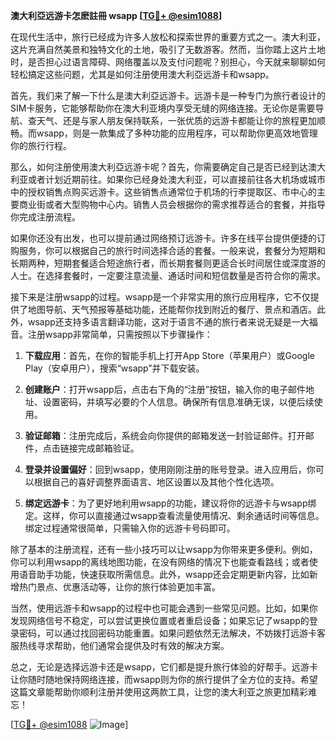 **澳大利亞远游卡怎麽註冊 wsapp [[TG💪+ @esim1088](https://t.me/s/esim1088)]**

在现代生活中，旅行已经成为许多人放松和探索世界的重要方式之一。澳大利亚，这片充满自然美景和独特文化的土地，吸引了无数游客。然而，当你踏上这片土地时，是否担心过语言障碍、网络覆盖以及支付问题呢？别担心，今天就来聊聊如何轻松搞定这些问题，尤其是如何注册使用澳大利亞远游卡和wsapp。

首先，我们来了解一下什么是澳大利亞远游卡。远游卡是一种专门为旅行者设计的SIM卡服务，它能够帮助你在澳大利亚境内享受无缝的网络连接。无论你是需要导航、查天气、还是与家人朋友保持联系，一张优质的远游卡都能让你的旅程更加顺畅。而wsapp，则是一款集成了多种功能的应用程序，可以帮助你更高效地管理你的旅行行程。

那么，如何注册使用澳大利亞远游卡呢？首先，你需要确定自己是否已经到达澳大利亚或者计划近期前往。如果你已经身处澳大利亚，可以直接前往各大机场或城市中的授权销售点购买远游卡。这些销售点通常位于机场的行李提取区、市中心的主要商业街或者大型购物中心内。销售人员会根据你的需求推荐适合的套餐，并指导你完成注册流程。

如果你还没有出发，也可以提前通过网络预订远游卡。许多在线平台提供便捷的订购服务，你可以根据自己的旅行时间选择合适的套餐。一般来说，套餐分为短期和长期两种，短期套餐适合短途旅行者，而长期套餐则更适合长时间居住或深度游的人士。在选择套餐时，一定要注意流量、通话时间和短信数量是否符合你的需求。

接下来是注册wsapp的过程。wsapp是一个非常实用的旅行应用程序，它不仅提供了地图导航、天气预报等基础功能，还能帮你找到附近的餐厅、景点和酒店。此外，wsapp还支持多语言翻译功能，这对于语言不通的旅行者来说无疑是一大福音。注册wsapp非常简单，只需按照以下步骤操作：

1. **下载应用**：首先，在你的智能手机上打开App Store（苹果用户）或Google Play（安卓用户），搜索“wsapp”并下载安装。
   
2. **创建账户**：打开wsapp后，点击右下角的“注册”按钮，输入你的电子邮件地址、设置密码，并填写必要的个人信息。确保所有信息准确无误，以便后续使用。

3. **验证邮箱**：注册完成后，系统会向你提供的邮箱发送一封验证邮件。打开邮件，点击链接完成邮箱验证。

4. **登录并设置偏好**：回到wsapp，使用刚刚注册的账号登录。进入应用后，你可以根据自己的喜好调整界面语言、地区设置以及其他个性化选项。

5. **绑定远游卡**：为了更好地利用wsapp的功能，建议将你的远游卡与wsapp绑定。这样，你可以直接通过wsapp查看流量使用情况、剩余通话时间等信息。绑定过程通常很简单，只需输入你的远游卡号码即可。

除了基本的注册流程，还有一些小技巧可以让wsapp为你带来更多便利。例如，你可以利用wsapp的离线地图功能，在没有网络的情况下也能查看路线；或者使用语音助手功能，快速获取所需信息。此外，wsapp还会定期更新内容，比如新增热门景点、优惠活动等，让你的旅行体验更加丰富。

当然，使用远游卡和wsapp的过程中也可能会遇到一些常见问题。比如，如果你发现网络信号不稳定，可以尝试更换位置或者重启设备；如果忘记了wsapp的登录密码，可以通过找回密码功能重置。如果问题依然无法解决，不妨拨打远游卡客服热线寻求帮助，他们通常会提供及时有效的解决方案。

总之，无论是选择远游卡还是wsapp，它们都是提升旅行体验的好帮手。远游卡让你随时随地保持网络连接，而wsapp则为你的旅行提供了全方位的支持。希望这篇文章能帮助你顺利注册并使用这两款工具，让您的澳大利亚之旅更加精彩难忘！

[[TG💪+ @esim1088](https://t.me/s/esim1088) ![Image](https://i.postimg.cc/4NQfJmqS/Snipaste-2025-05-13-00-14-12.png)]